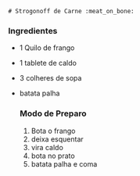 	# Strogonoff de Carne :meat_on_bone:

### Ingredientes

- 1 Quilo de frango

- 1 tablete de caldo

- 3 colheres de sopa

- batata palha

  ### Modo de Preparo

  1. Bota o frango
  2. deixa esquentar
  3. vira caldo
  4. bota no prato
  5. batata palha e coma







